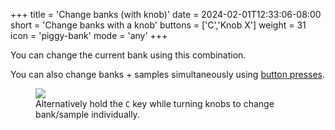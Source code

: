 +++
title = 'Change banks (with knob)'
date = 2024-02-01T12:33:06-08:00
short = 'Change banks with a knob'
buttons = ['C','Knob X']
weight = 31
icon = 'piggy-bank'
mode = 'any'
+++

You can change the current bank using this combination.

You can also change banks + samples simultaneously using [button presses](/#change-samples).


<figure class="imgcombo">
<img loading="lazy" src="/img/change_samples2.png">
<figcaption>Alternatively hold the <code>C</code> key while turning knobs to change bank/sample individually.</figcaption>
</figure>
